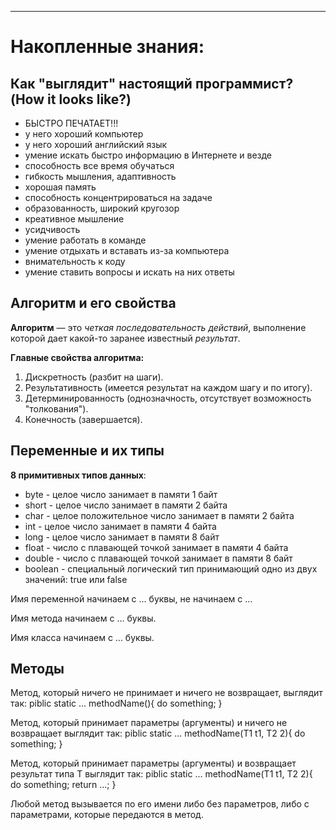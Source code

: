 
____________________________________________________________________________
# Накопленные знания:

## **Как "выглядит" настоящий программист? (How it looks like?)**
 
- БЫСТРО ПЕЧАТАЕТ!!!
- у него хороший компьютер
- у него хороший английский язык
- умение искать быстро информацию в Интернете и везде
- способность все время обучаться
- гибкость мышления, адаптивность
- хорошая память
- способность концентрироваться на задаче
- образованность, широкий кругозор
- креативное мышление
- усидчивость
- умение работать в команде
- умение отдыхать и вставать из-за компьютера
- внимательность к коду
- умение ставить вопросы и искать на них ответы

## Алгоритм и его свойства
**Алгоритм** — это _четкая_ _последовательность_ _действий_, выполнение которой дает какой-то заранее
известный _результат_.

**Главные свойства алгоритма:**
1. Дискретность (разбит на шаги).
2. Результативность (имеется результат на каждом шагу и по итогу).
3. Детерминированность (однозначность, отсутствует возможность "толкования").
4. Конечность (завершается).

## Переменные и их типы
 **8 примитивных типов данных**:
+ byte - целое число занимает в памяти 1 байт
+ short - целое число занимает в памяти 2 байта
+ char - целое положительное число занимает в памяти 2 байта
+ int - целое число занимает в памяти 4 байта
+ long - целое число занимает в памяти 8 байт
+ float - число с плавающей точкой занимает в памяти 4 байта
+ double - число с плавающей точкой занимает в памяти 8 байт
+ boolean - специальный логический тип принимающий одно из двух значений: true или false

Имя переменной начинаем с ... буквы, не начинаем с ...

Имя метода начинаем с ... буквы.

Имя класса начинаем с ... буквы.

## Методы 
Метод, который ничего не принимает и ничего не возвращает, выглядит так:
piblic static ... methodName(){
    do something;
}

Метод, который принимает параметры (аргументы) и ничего не возвращает выглядит так:
piblic static ... methodName(T1 t1, T2 2){
    do something;
}

Метод, который принимает параметры (аргументы) и возвращает результат типа T выглядит так:
piblic static ... methodName(T1 t1, T2 2){
    do something;
    return ...;
}

Любой метод вызывается по его имени либо без параметров, либо с параметрами, которые передаются 
в метод.




